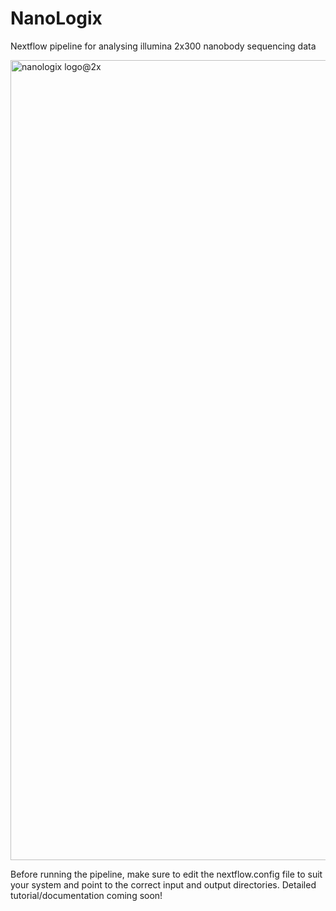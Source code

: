 # NanoLogix
Nextflow pipeline for analysing illumina 2x300 nanobody sequencing data

<img width="1280" alt="nanologix logo@2x" src="https://github.com/kzeglinski/nanologix/assets/49138438/e8c5ec44-61bf-4503-9983-7078ee6c6562">

Before running the pipeline, make sure to edit the nextflow.config file to suit your system and point to the correct input and output directories.
Detailed tutorial/documentation coming soon!

